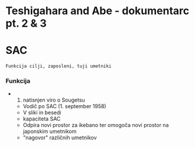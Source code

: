 
# Teshigahara and Abe - dokumentarc pt. 2 & 3


# SAC
	Funkcija cilji, zaposleni, tuji umetniki
### Funkcija
- 1. natisnjen viro o Sougetsu
	- Vodič po SAC (1. september 1958)
	- V sliki in besedi
	- kapaciteta SAC
	- Odpira novi prostor za ikebano ter omogoča novi prostor na japonskim umetnikom
	- "nagovor" različnih umetnikov